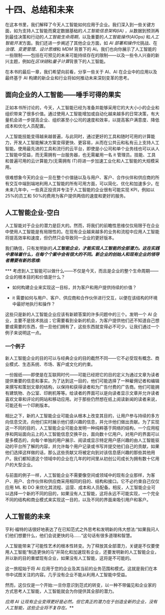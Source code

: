 # 十四、总结和未来

在这本书里，我们解释了今天人工智能如何应用于企业。我们深入到一些关键方面，如为支持人工智能而奠定数据基础的*人工智能信息架构(IA)* ，从数据到预测再到最佳决策和行动的*人工智能生命周期*，以及重要的*人工智能操作(AIOps)* 和*人工智能开发*方面。我们还进一步阐述了其他企业方面，如 *AI 部署和操作化*挑战、在*治理*、*变更管理*、*设计思维*和 *MDM* 背景下的 AI。我们也向你展示了人工智能的一些限制——包括在可预见的未来可能持续存在的限制——以及一些令人兴奋的新兴主题，例如在*区块链*和*量子计算*背景下的人工智能。

在本书的最后一章，我们希望向前看，分享一些关于 AI、AI 在企业中的应用以及最终基于 AI 构建的新企业和行业将如何推动未来深刻变革的思考。

## 面向企业的人工智能——唾手可得的果实

正如本书所讨论的，今天，人工智能已经为准备并能够采用它的大大小小的企业和组织带来了很多价值。通过使用人工智能增加或自动化越来越多的日常决策，有大量机会进一步提高企业、组织甚至小公司的速度和效率，以提高客户满意度、降低成本和优化人员配置。

人工智能技能变得越来越普遍，与此同时，通过更好的工具和随时可用的计算能力，开发人工智能解决方案变得更快、更容易，从而在公共云和私有云上支持人工智能。使用最先进的工具和流行的云平台，即使是小公司和单个业务线也可以从人工智能中受益，而无需拥有一台服务器，也无需雇用一名 it 管理员。技能、工具和普遍可用的云计算能力(无需拥有 IT)将进一步加速工业化和人工智能的大规模采用。

很难想象今天的企业一旦在整个价值链以及与用户、客户、合作伙伴和供应商的所有交互中端到端地利用人工智能的所有可用方面，可以简化、优化和加速多少。在未来几年中，一些真正投资并专注于人工智能的企业很有可能实现 KPI，例如以 25%的员工和 50%的费用为客户提供两倍的速度和更好的服务。

## 人工智能企业-空白

人工智能对于企业的潜力是巨大的。然而，将我们的前瞻性思维仅仅局限于在企业中使用人工智能是有局限性的。在现有企业越来越多的业务和流程中应用人工智能将提高效率和速度，但仍然只会导致同一企业的更好版本。

我们确信，只有发明新的***人工智能企业，才能实现人工智能的全部潜力。这在实践中意味着什么，在每个个案中会有很大的不同。新企业的创始人和现有企业的领导者需要有新的思维:***

 ***   考虑到人工智能可以做什么——不仅是今天，而且是企业的整个生命周期——企业的根本目的和价值是什么？

*   如何构建企业来实现这一目标，并为客户和用户提供持续的价值？

*   it 需要如何与用户、客户、供应商和合作伙伴进行交互，以便在该结构的环境中最好地执行和操作？

这些只是新的人工智能企业应该有新颖答案的许多问题中的三个。发明一个 AI 企业，主要不是技术挑战；它需要看到全新的机会，为客户提供他们还不知道自己想要或需要的东西，但一旦他们拥有了，这些东西就变得必不可少。让我们通过一个例子来说明这一点。

### 一个例子

新人工智能企业的目的可以与经典企业的目的截然不同——它不必受现有概念、商业模式、生态系统、市场、客户或文化的约束。

一份报纸——即使是在互联网时代——可能已经把它的目的定义为通过文章为读者提供重要的信息和事实。为了达到这一目的，他们可能选择了一种雇佣记者和编辑来撰写和策划文章的结构，以保持和获得读者和为广告付费的广告商。他们可能拥有建筑物、办公室、印刷机等等。给读者的界面可以是向读者显示文章并允许读者喜欢文章和评论的网站和移动应用。对于那些仍然想在纸上阅读新闻的读者来说，可能还有一个印刷版本。

相比之下，新的人工智能企业可能会从根本上改变其目的，让用户参与持续的多方向信息交流，向他们实时展示他们感兴趣的信息，并允许他们做出贡献。为了实现这一不同的目的，人工智能企业可能会发明一种纯粹基于网络的结构，一个应用程序和网站面向云上的人工智能信息交换平台，面向数十亿用户。对用户的界面可以是多模态的，向每个单独的用户展示、阅读或显示特定用户感兴趣的由人工智能驱动的平台所了解的内容，并允许每个用户记录或书写并提交他们自己的贡献，如果他们选择这样做的话，那么这些贡献又将被定向到对该信息感兴趣的那些其他用户。我们都知道这个领域中的企业在几年的时间里从初创公司成长为拥有数十亿用户的大型企业。

与前面的例子一样，人工智能企业不需要像空间或领域中的现有企业那样，为客户、用户、合作伙伴和供应商采用相同的目的、结构和接口。它不必约束自己仅仅应用 ML 和 DO 来优化其流程、运营、成本和人员配备。相反，人工智能企业可以选择一个新的不同的目的，如果没有人工智能，这将永远不可能实现，一个完全不同的结构和商业模式来实现这一目的，以及不同的界面来吸引用户和客户。

## 人工智能的未来

亨利·福特的话很好地表达了在已知范式之外思考和发明新的伟大想法:“如果我问人们他们想要什么，他们会说更快的马……“这句话有很多道理和智慧。

人工智能带来了可能性艺术的根本性转变。为了释放其全部潜力，关键是不仅要使用人工智能“制造更快的马”并简化和加速现有企业，还要发明新的人工智能企业，并以新的目的重塑现有企业，如果没有人工智能，这将是不可能的。

这一旅程始于将 AI 应用于您的企业及其当前的业务范围和模式。这就是我们在本书中试图关注的内容。几乎没有企业不能从利用人工智能中受益。

然而，这仅仅是一个开始:一旦你意识到范式的转变，以一种不带偏见和企业家的方式思考人工智能，人工智能就会为你提供其全部的潜力。

*应用 AI 让现有企业变得更好是必然。但它真正的潜力在于创造全新的企业，没有人工智能，这些企业将不复存在。***